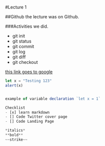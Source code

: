 #Lecture 1

##Github
the lecture was on Github.

###Activities we did.

- git init
- git status
- git commit
- git log
- git diff
- git checkout


[this link goes to google](https://www.coogle.com)

```javascript
let x = "Testing 123"
alert(x)


example of variable declaration `let x = 1`

Checklist
- [x] learn markdown
- [] Code Twitter cover page
- [] Code Landing Page

*italics*
**bold**
~~strike~~
